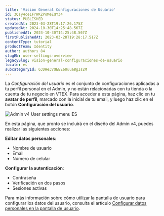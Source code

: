```yaml
---
title: 'Visión General Configuraciones de Usuário'
id: 3Qsy4ce1FrWKZPoMeEQY34
status: PUBLISHED
createdAt: 2023-03-28T19:17:26.175Z
updatedAt: 2024-10-30T14:25:48.567Z
publishedAt: 2024-10-30T14:25:48.567Z
firstPublishedAt: 2023-03-28T19:28:17.517Z
contentType: tutorial
productTeam: Identity
author: authors_84
slugEN: user-settings-overview
legacySlug: vision-general-configuraciones-de-usuario
locale: es
subcategoryId: 63DHe3VQEEE6Uuua8gIs2M
---
```


La *Configuración del usuario* es el conjunto de configuraciones aplicadas a tu perfil personal en el Admin, y no están relacionadas con tu tienda o la cuenta de tu negocio en VTEX. Para acceder a esta página, haz clic en tu **avatar de perfil**, marcado con la inicial de tu email, y luego haz clic en el botón **Configuración del usuario**. 

![Admin v4 User settings menu ES](//images.ctfassets.net/alneenqid6w5/5WVJereXlPhkKKyXbg7jog/906a71481f7c64887b63187e9a1f2952/Admin_v4_User_settings_menu_ES.jpg)

En esta página, que pronto se incluirá en el diseño del Admin v4, puedes realizar las siguientes acciones:

**Editar datos personales**:
- Nombre de usuario
- Email 
- Número de celular

**Configurar la autenticación**:
- Contraseña
- Verificación en dos pasos
- Sesiones activas

Para más información sobre cómo utilizar la pantalla de usuario para configurar los datos del usuario, consulta el artículo [Configurar datos personales en la pantalla de usuario](https://help.vtex.com/es/tutorial/configurar-dados-pessoais-na-tela-de-usuario--3S32bI9Qb6Ecec66SckYK6).

